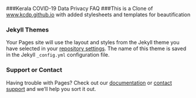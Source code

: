 ###Kerala COVID-19 Data Privacy FAQ
###This is a Clone of www.kcdp.github.io with added stylesheets and templates for beautification 
### Jekyll Themes

Your Pages site will use the layout and styles from the Jekyll theme you have selected in your [repository settings](https://github.com/Sprinklr-github-io/Sprinklr/settings). The name of this theme is saved in the Jekyll `_config.yml` configuration file.

### Support or Contact

Having trouble with Pages? Check out our [documentation](https://help.github.com/categories/github-pages-basics/) or [contact support](https://github.com/contact) and we’ll help you sort it out.
